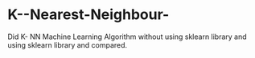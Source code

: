# K--Nearest-Neighbour-
Did K- NN Machine Learning Algorithm without using sklearn library and using sklearn library and compared.
